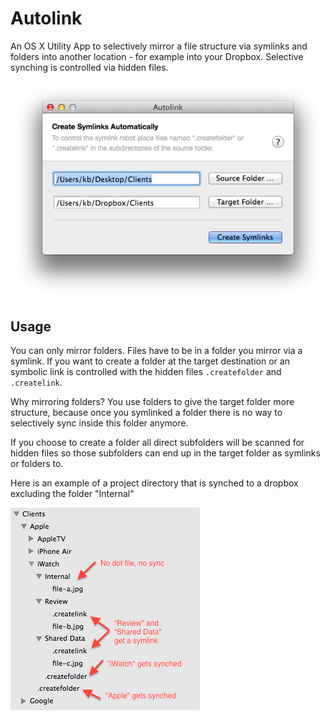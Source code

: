 Autolink
========

An OS X Utility App to selectively mirror a file structure via symlinks and folders into another location - for example into your Dropbox. Selective synching is controlled via hidden files.

![Screenshot](misc/screenshot.png)

## Usage

You can only mirror folders. Files have to be in a folder you mirror via a symlink. If you want to create a folder at the target destination or an symbolic link is controlled with the hidden files `.createfolder` and `.createlink`.

Why mirroring folders? You use folders to give the target folder more structure, because once you symlinked a folder there is no way to selectively sync inside this folder anymore.

If you choose to create a folder all direct subfolders will be scanned for hidden files so those subfolders can end up in the target folder as symlinks or folders to.

Here is an example of a project directory that is synched to a dropbox excluding the folder "Internal"

![Help](misc/help.png)